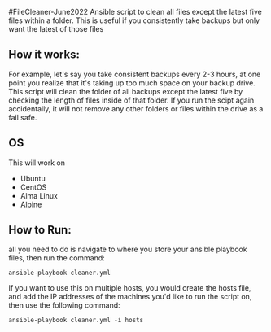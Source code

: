 #FileCleaner-June2022
Ansible script to clean all files except the latest five files within a folder. This is useful if you consistently take backups but only want the latest of those files

## How it works:
For example, let's say you take consistent backups every 2-3 hours, at one point you realize that it's taking up too much space on your backup drive. This script will clean the folder of all backups except the latest five by checking the length of files inside of that folder. If you run the scipt again accidentally, it will not remove any other folders or files within the drive as a fail safe. 

## OS
This will work on 
- Ubuntu 
- CentOS
- Alma Linux
- Alpine

## How to Run:
all you need to do is navigate to where you store your ansible playbook files, then run the command:
```
ansible-playbook cleaner.yml
```

If you want to use this on multiple hosts, you would create the hosts file, and add the IP addresses of the machines you'd like to run the script on, then use the following command:
```
ansible-playbook cleaner.yml -i hosts
```
